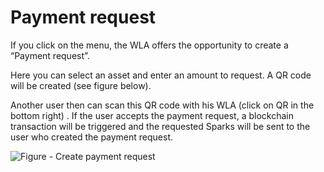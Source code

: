 # Payment request

If you click on the menu, the WLA offers the opportunity to create a “Payment request”.

Here you can select an asset and enter an amount to request. A QR code will be created (see figure below).

Another user then can scan this QR code with his WLA (click on QR in the bottom right) . If the user accepts the payment request, a blockchain transaction will be triggered and the requested Sparks will be sent to the user who created the payment request.

![Figure - Create payment request](../.gitbook/assets/photo\_2022-04-05\_15-17-26.jpg)

